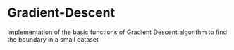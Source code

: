 # Gradient-Descent
Implementation of  the basic functions of  Gradient Descent algorithm to find the boundary in a small dataset
